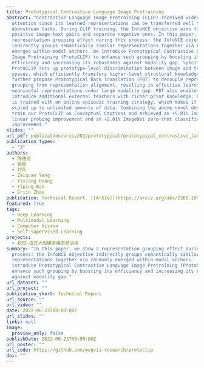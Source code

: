```yaml
---
title: Prototypical Contrastive Language Image Pretraining
abstract: "Contrastive Language Image Pretraining (CLIP) received widespread
  attention since its learned representations can be transferred well to various
  downstream tasks. During CLIP training, the InfoNCE objective aims to align
  positive image-text pairs and separate negative ones. In this paper, we show a
  representation grouping effect during this process: the InfoNCE objective
  indirectly groups semantically similar representations together via randomly
  emerged within-modal anchors. We introduce Prototypical Contrastive Language
  Image Pretraining (ProtoCLIP) to enhance such grouping by boosting its
  efficiency and increasing its robustness against modality gap. Specifically,
  ProtoCLIP sets up prototype-level discrimination between image and text
  spaces, which efficiently transfers higher-level structural knowledge. We
  further propose Prototypical Back Translation (PBT) to decouple representation
  grouping from representation alignment, resulting in effective learning of
  meaningful representations under large modality gap. PBT also enables us to
  introduce additional external teachers with richer prior knowledge. ProtoCLIP
  is trained with an online episodic training strategy, which makes it can be
  scaled up to unlimited amounts of data. Combining the above novel designs, we
  train our ProtoCLIP on Conceptual Captions and achieved an +5.81% ImageNet
  linear probing improvement and an +2.01% ImageNet zero-shot classification
  improvement."
slides: ""
url_pdf: publication/arxiv2022prototypical/prototypical_contrastive_language_image_pretraining.pdf
publication_types:
  - "3"
authors:
  - 陈德龙
  - 吴曌
  - 刘凡
  - Zaiquan Yang
  - Yixiang Huang
  - Yiping Bao
  - Erjin Zhou
publication: Technical Report. [[ArXiv]](https://arxiv.org/abs/2206.10996)
featured: true
tags:
  - Deep Learning
  - Multimodal Learning
  - Computer Vision
  - Self-supervised Learning
projects:
  - 视觉-语言大规模多模态预训练
summary: "In this paper, we show a representation grouping effect during this
  process: the InfoNCE objective indirectly groups semantically similar
  representations together via randomly emerged within-modal anchors.  We
  introduce Prototypical Contrastive Language Image Pretraining (ProtoCLIP) to
  enhance such grouping by boosting its efficiency and increasing its robustness
  against modality gap."
url_dataset: ""
url_project: ""
publication_short: Technical Report
url_source: ""
url_video: ""
date: 2022-06-23T00:00:00Z
url_slides: ""
links: null
image:
  preview_only: false
publishDate: 2022-06-23T00:00:00Z
url_poster: ""
url_code: https://github.com/megvii-research/protoclip
doi: ""
---
```

